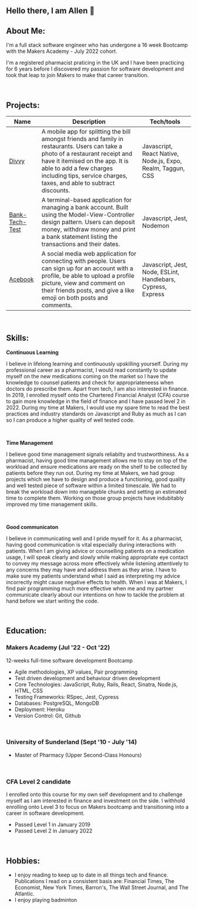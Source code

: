 ## Hello there, I am Allen 👋

<!--
**allengoh/allengoh** is a ✨ _special_ ✨ repository because its `README.md` (this file) appears on your GitHub profile.

Here are some ideas to get you started:

- 🔭 I’m currently working on ...
- 🌱 I’m currently learning ...
- 👯 I’m looking to collaborate on ...
- 🤔 I’m looking for help with ...
- 💬 Ask me about ...
- 📫 How to reach me: ...
- 😄 Pronouns: ...
- ⚡ Fun fact: ...
-->

## About Me:

<p>I'm a full stack software engineer who has undergone a 16 week Bootcamp with the Makers Academy - July 2022 cohort.</p>
<p>I'm a registered pharmacist praticing in the UK and I have been practicing for 6 years before I discovered my passion for software development and took that leap to join Makers to make that career transition.</p>
<br>

## Projects:

| Name               | Description                        | Tech/tools                               |
| -------------------| ---------------------------------- | -----------------------------------------|
| [Divvy](https://github.com/allengoh/divvy-app)    | A mobile app for splitting the bill amongst friends and family in restaurants. Users can take a photo of a restaurant receipt and have it itemised on the app. It is able to add a few charges including tips, service charges, taxes, and able to subtract discounts.           | Javascript, React Native, Node.js, Expo, Realm, Taggun, CSS          |                               
| [Bank-Tech-Test](https://github.com/allengoh/Bank-Tech-Test-Javascript) | A terminal-based application for managing a bank account. Built using the Model-View-Controller design pattern. Users can deposit money, withdraw money and print a bank statement listing the transactions and their dates.  | Javascript, Jest, Nodemon 
| [Acebook](https://github.com/allengoh/the-axylotls-acebook) | A social media web application for connecting with people. Users can sign up for an account with a profile, be able to upload a profile picture, view and comment on their friends posts, and give a like emoji on both posts and comments.  | Javascript, Jest, Node, ESLint, Handlebars, Cypress, Express

<br>

##  Skills:

<b>Continuous Learning</b>

I believe in lifelong learning and continuously upskilling yourself. During my professional career as a pharmacist, I would read constantly to update myself on the new medications coming on the market so I have the knowledge to counsel patients and check for appropriateneess when doctors do prescribe them. Apart from tech, I am also interested in finance. In 2019, I enrolled myself onto the Chartered Financial Analyst (CFA) course to gain more knowledge in the field of finance and I have passed level 2 in 2022. During my time at Makers, I would use my spare time to read the best practices and industry standards on Javascript and Ruby as much as I can so I can produce a higher quality of well tested code.

<br>

<b>Time Management</b>

I believe good time management signals reliabilty and trustworthiness. As a pharmacist, having good time management allows me to stay on top of the workload and ensure medications are ready on the shelf to be collected by patients before they run out. During my time at Makers, we had group projects which we have to design and produce a functioning, good quality and well tested piece of software within a limited timescale. We had to break the workload down into manageble chunks and setting an estimated time to complete them. Working on those group projects have indubitably improved my time management skills.

<br>

<b>Good communicaton</b>

I believe in communicating well and I pride myself for it. As a pharmacist, having good communication is vital especially during interactions with patients. When I am giving advice or counselling patients on a medication usage, I will speak clearly and slowly while making appropriate eye contact to convey my message across more effectively while listening attentively to any concerns they may have and address them as they arise. I have to make sure my patients understand what I said as interpreting my advice incorrectly might cause negative effects to health. When I was at Makers, I find pair programming much more effective when me and my partner communicate clearly about our intentions on how to tackle the problem at hand before we start writing the code.  

<br>

##  Education:

### Makers Academy (Jul '22 - Oct '22)
12-weeks full-time software development Bootcamp
- Agile methodologies, XP values, Pair programming
- Test driven development and behaviour driven development
- Core Technologies: JavaScript, Ruby, Rails, React, Sinatra, Node.js, HTML, CSS
- Testing Frameworks: RSpec, Jest, Cypress
- Databases: PostgreSQL, MongoDB
- Deployment: Heroku
- Version Control: Git, Github

<br>

### University of Sunderland (Sept '10 - July '14)
- Master of Pharmacy (Upper Second-Class Honours)

<br>

### CFA Level 2 candidate
I enrolled onto this course for my own self development and to challenge myself as I am interested in finance and investment on the side. I withhold enrolling onto Level 3 to focus on Makers bootcamp and transitioning into a career in software development. 
- Passed Level 1 in January 2019
- Passed Level 2 in January 2022

<br>

## Hobbies:
- I enjoy reading to keep up to date in all things tech and finance. Publications I read on a consistent basis are: Financial Times, The Economist, New York Times, Barron's, The Wall Street Journal, and The Atlantic.
- I enjoy playing badminton


